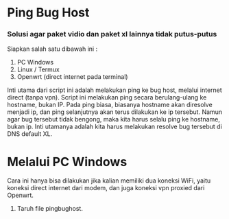 # Ping Bug Host
### Solusi agar paket vidio dan paket xl lainnya tidak putus-putus

Siapkan salah satu dibawah ini :
1. PC Windows
2. Linux / Termux
3. Openwrt (direct internet pada terminal)

Inti utama dari script ini adalah melakukan ping ke bug host, melalui internet direct (tanpa vpn). Script ini melakukan ping secara berulang-ulang ke hostname, bukan IP. Pada ping biasa, biasanya hostname akan diresolve menjadi ip, dan ping selanjutnya akan terus dilakukan ke ip tersebut. Namun agar bug tersebut tidak bengong, maka kita harus selalu ping ke hostname, bukan ip. Inti utamanya adalah kita harus melakukan resolve bug tersebut di DNS default XL.

# Melalui PC Windows
Cara ini hanya bisa dilakukan jika kalian memiliki dua koneksi WiFi, yaitu koneksi direct internet dari modem, dan juga koneksi vpn proxied dari Openwrt.
1. Taruh file pingbughost.
